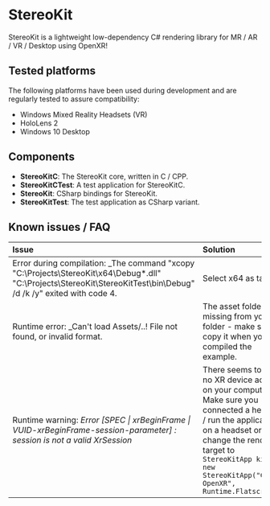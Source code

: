 ﻿# StereoKit

StereoKit is a lightweight low-dependency C# rendering library for MR / AR / VR / Desktop using OpenXR!


## Tested platforms

The following platforms have been used during development and are regularly tested to assure compatibility:

- Windows Mixed Reality Headsets (VR)
- HoloLens 2
- Windows 10 Desktop


## Components

- **StereoKitC**: The StereoKit core, written in C / CPP.
- **StereoKitCTest**: A test application for StereoKitC.
- **StereoKit**: CSharp bindings for StereoKit.
- **StereoKitTest**: The test application as CSharp variant.


## Known issues / FAQ

| Issue | Solution |
| :--- | :--- |
| Error during compilation: _The command "xcopy "C:\Projects\StereoKit\\x64\Debug\*.dll" "C:\Projects\StereoKit\StereoKitTest\bin\Debug\" /d /k /y" exited with code 4. | Select x64 as target. |
| Runtime error: _Can't load Assets/..! File not found, or invalid format. | The asset folder is missing from your folder - make sure to copy it when you compiled the example. |
| Runtime warning: _Error [SPEC \| xrBeginFrame \| VUID-xrBeginFrame-session-parameter] : session is not a valid XrSession_  | There seems to be no XR device active on your computer. Make sure you connected a headset / run the application on a headset or change the render target to `StereoKitApp kit = new StereoKitApp("CSharp OpenXR", Runtime.Flatscreen);` |

